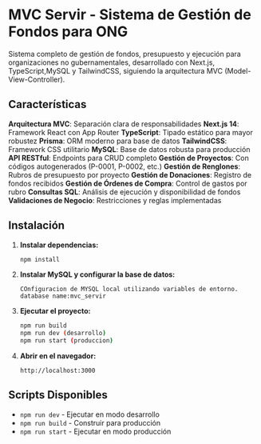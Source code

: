 # MVC Servir - Sistema de Gestión de Fondos para ONG

Sistema completo de gestión de fondos, presupuesto y ejecución para organizaciones no gubernamentales, desarrollado con Next.js, TypeScript,MySQL y TailwindCSS, siguiendo la arquitectura MVC (Model-View-Controller).

## Características

**Arquitectura MVC**: Separación clara de responsabilidades
**Next.js 14**: Framework React con App Router
**TypeScript**: Tipado estático para mayor robustez
**Prisma**: ORM moderno para base de datos
**TailwindCSS**: Framework CSS utilitario
**MySQL**: Base de datos robusta para producción
**API RESTful**: Endpoints para CRUD completo
**Gestión de Proyectos**: Con códigos autogenerados (P-0001, P-0002, etc.)
**Gestión de Renglones**: Rubros de presupuesto por proyecto
**Gestión de Donaciones**: Registro de fondos recibidos
**Gestión de Órdenes de Compra**: Control de gastos por rubro
**Consultas SQL**: Análisis de ejecución y disponibilidad de fondos
**Validaciones de Negocio**: Restricciones y reglas implementadas

## Instalación

1. **Instalar dependencias:**
   ```bash
   npm install
   ```

2. **Instalar MySQL y configurar la base de datos:**
      
   ```
   COnfiguracion de MYSQL local utilizando variables de entorno.
   database name:mvc_servir
   ```

3. **Ejecutar el proyecto:**
   ```bash
   npm run build
   npm run dev (desarrollo)
   npm run start (produccion)
   ```

4. **Abrir en el navegador:**
   ```
   http://localhost:3000
   ```

## Scripts Disponibles

- `npm run dev` - Ejecutar en modo desarrollo
- `npm run build` - Construir para producción
- `npm run start` - Ejecutar en modo producción
